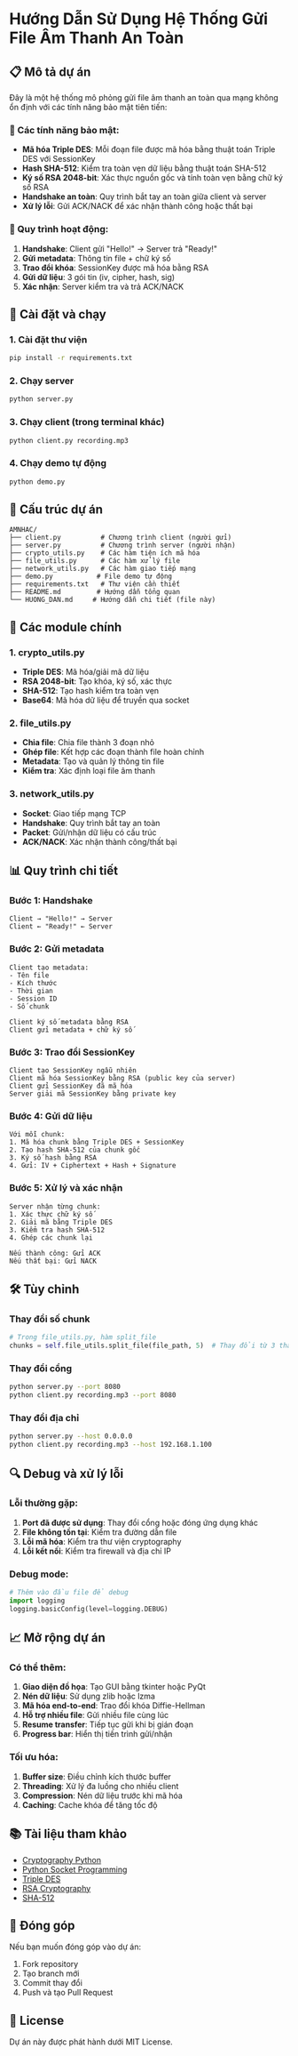 # Hướng Dẫn Sử Dụng Hệ Thống Gửi File Âm Thanh An Toàn

## 📋 Mô tả dự án

Đây là một hệ thống mô phỏng gửi file âm thanh an toàn qua mạng không ổn định với các tính năng bảo mật tiên tiến:

### 🔐 Các tính năng bảo mật:
- **Mã hóa Triple DES**: Mỗi đoạn file được mã hóa bằng thuật toán Triple DES với SessionKey
- **Hash SHA-512**: Kiểm tra toàn vẹn dữ liệu bằng thuật toán SHA-512
- **Ký số RSA 2048-bit**: Xác thực nguồn gốc và tính toàn vẹn bằng chữ ký số RSA
- **Handshake an toàn**: Quy trình bắt tay an toàn giữa client và server
- **Xử lý lỗi**: Gửi ACK/NACK để xác nhận thành công hoặc thất bại

### 🔄 Quy trình hoạt động:
1. **Handshake**: Client gửi "Hello!" → Server trả "Ready!"
2. **Gửi metadata**: Thông tin file + chữ ký số
3. **Trao đổi khóa**: SessionKey được mã hóa bằng RSA
4. **Gửi dữ liệu**: 3 gói tin (iv, cipher, hash, sig)
5. **Xác nhận**: Server kiểm tra và trả ACK/NACK

## 🚀 Cài đặt và chạy

### 1. Cài đặt thư viện
```bash
pip install -r requirements.txt
```

### 2. Chạy server
```bash
python server.py
```

### 3. Chạy client (trong terminal khác)
```bash
python client.py recording.mp3
```

### 4. Chạy demo tự động
```bash
python demo.py
```

## 📁 Cấu trúc dự án

```
AMNHAC/
├── client.py          # Chương trình client (người gửi)
├── server.py          # Chương trình server (người nhận)
├── crypto_utils.py    # Các hàm tiện ích mã hóa
├── file_utils.py      # Các hàm xử lý file
├── network_utils.py   # Các hàm giao tiếp mạng
├── demo.py           # File demo tự động
├── requirements.txt   # Thư viện cần thiết
├── README.md         # Hướng dẫn tổng quan
└── HUONG_DAN.md     # Hướng dẫn chi tiết (file này)
```

## 🔧 Các module chính

### 1. crypto_utils.py
- **Triple DES**: Mã hóa/giải mã dữ liệu
- **RSA 2048-bit**: Tạo khóa, ký số, xác thực
- **SHA-512**: Tạo hash kiểm tra toàn vẹn
- **Base64**: Mã hóa dữ liệu để truyền qua socket

### 2. file_utils.py
- **Chia file**: Chia file thành 3 đoạn nhỏ
- **Ghép file**: Kết hợp các đoạn thành file hoàn chỉnh
- **Metadata**: Tạo và quản lý thông tin file
- **Kiểm tra**: Xác định loại file âm thanh

### 3. network_utils.py
- **Socket**: Giao tiếp mạng TCP
- **Handshake**: Quy trình bắt tay an toàn
- **Packet**: Gửi/nhận dữ liệu có cấu trúc
- **ACK/NACK**: Xác nhận thành công/thất bại

## 📊 Quy trình chi tiết

### Bước 1: Handshake
```
Client → "Hello!" → Server
Client ← "Ready!" ← Server
```

### Bước 2: Gửi metadata
```
Client tạo metadata:
- Tên file
- Kích thước
- Thời gian
- Session ID
- Số chunk

Client ký số metadata bằng RSA
Client gửi metadata + chữ ký số
```

### Bước 3: Trao đổi SessionKey
```
Client tạo SessionKey ngẫu nhiên
Client mã hóa SessionKey bằng RSA (public key của server)
Client gửi SessionKey đã mã hóa
Server giải mã SessionKey bằng private key
```

### Bước 4: Gửi dữ liệu
```
Với mỗi chunk:
1. Mã hóa chunk bằng Triple DES + SessionKey
2. Tạo hash SHA-512 của chunk gốc
3. Ký số hash bằng RSA
4. Gửi: IV + Ciphertext + Hash + Signature
```

### Bước 5: Xử lý và xác nhận
```
Server nhận từng chunk:
1. Xác thực chữ ký số
2. Giải mã bằng Triple DES
3. Kiểm tra hash SHA-512
4. Ghép các chunk lại

Nếu thành công: Gửi ACK
Nếu thất bại: Gửi NACK
```

## 🛠️ Tùy chỉnh

### Thay đổi số chunk
```python
# Trong file_utils.py, hàm split_file
chunks = self.file_utils.split_file(file_path, 5)  # Thay đổi từ 3 thành 5
```

### Thay đổi cổng
```bash
python server.py --port 8080
python client.py recording.mp3 --port 8080
```

### Thay đổi địa chỉ
```bash
python server.py --host 0.0.0.0
python client.py recording.mp3 --host 192.168.1.100
```

## 🔍 Debug và xử lý lỗi

### Lỗi thường gặp:
1. **Port đã được sử dụng**: Thay đổi cổng hoặc đóng ứng dụng khác
2. **File không tồn tại**: Kiểm tra đường dẫn file
3. **Lỗi mã hóa**: Kiểm tra thư viện cryptography
4. **Lỗi kết nối**: Kiểm tra firewall và địa chỉ IP

### Debug mode:
```python
# Thêm vào đầu file để debug
import logging
logging.basicConfig(level=logging.DEBUG)
```

## 📈 Mở rộng dự án

### Có thể thêm:
1. **Giao diện đồ họa**: Tạo GUI bằng tkinter hoặc PyQt
2. **Nén dữ liệu**: Sử dụng zlib hoặc lzma
3. **Mã hóa end-to-end**: Trao đổi khóa Diffie-Hellman
4. **Hỗ trợ nhiều file**: Gửi nhiều file cùng lúc
5. **Resume transfer**: Tiếp tục gửi khi bị gián đoạn
6. **Progress bar**: Hiển thị tiến trình gửi/nhận

### Tối ưu hóa:
1. **Buffer size**: Điều chỉnh kích thước buffer
2. **Threading**: Xử lý đa luồng cho nhiều client
3. **Compression**: Nén dữ liệu trước khi mã hóa
4. **Caching**: Cache khóa để tăng tốc độ

## 📚 Tài liệu tham khảo

- [Cryptography Python](https://cryptography.io/)
- [Python Socket Programming](https://docs.python.org/3/library/socket.html)
- [Triple DES](https://en.wikipedia.org/wiki/Triple_DES)
- [RSA Cryptography](https://en.wikipedia.org/wiki/RSA_(cryptosystem))
- [SHA-512](https://en.wikipedia.org/wiki/SHA-2)

## 🤝 Đóng góp

Nếu bạn muốn đóng góp vào dự án:
1. Fork repository
2. Tạo branch mới
3. Commit thay đổi
4. Push và tạo Pull Request

## 📄 License

Dự án này được phát hành dưới MIT License. 